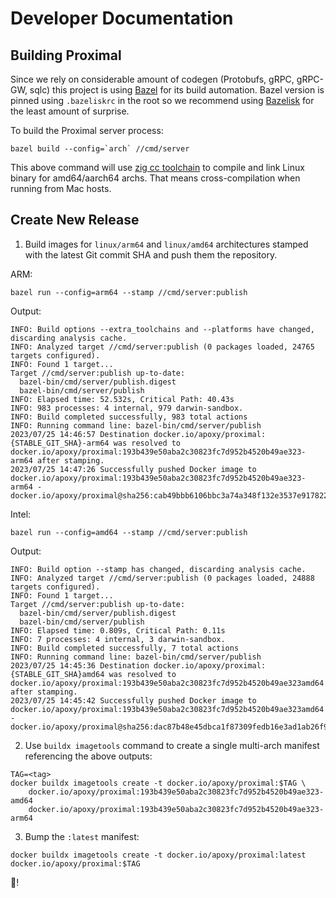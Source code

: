 # Developer Documentation

## Building Proximal

Since we rely on considerable amount of codegen (Protobufs, gRPC, gRPC-GW, sqlc) this project is
using [Bazel](https://bazel.build) for its build automation. Bazel version is pinned using
`.bazeliskrc` in the root so we recommend using [Bazelisk](https://github.com/bazelbuild/bazelisk)
for the least amount of surprise.

To build the Proximal server process:
```shell
bazel build --config=`arch` //cmd/server
```

This above command will use [zig cc toolchain](https://sr.ht/~motiejus/bazel-zig-cc/) to compile and
link Linux binary for amd64/aarch64 archs. That means cross-compilation when running from Mac hosts.

## Create New Release

1. Build images for `linux/arm64` and `linux/amd64` architectures stamped with
   the latest Git commit SHA and push them the repository.

ARM:
```shell
bazel run --config=arm64 --stamp //cmd/server:publish
```
Output:
```shell
INFO: Build options --extra_toolchains and --platforms have changed, discarding analysis cache.
INFO: Analyzed target //cmd/server:publish (0 packages loaded, 24765 targets configured).
INFO: Found 1 target...
Target //cmd/server:publish up-to-date:
  bazel-bin/cmd/server/publish.digest
  bazel-bin/cmd/server/publish
INFO: Elapsed time: 52.532s, Critical Path: 40.43s
INFO: 983 processes: 4 internal, 979 darwin-sandbox.
INFO: Build completed successfully, 983 total actions
INFO: Running command line: bazel-bin/cmd/server/publish
2023/07/25 14:46:57 Destination docker.io/apoxy/proximal:{STABLE_GIT_SHA}-arm64 was resolved to docker.io/apoxy/proximal:193b439e50aba2c30823fc7d952b4520b49ae323-arm64 after stamping.
2023/07/25 14:47:26 Successfully pushed Docker image to docker.io/apoxy/proximal:193b439e50aba2c30823fc7d952b4520b49ae323-arm64 - docker.io/apoxy/proximal@sha256:cab49bbb6106bbc3a74a348f132e3537e9178225c994f11351899c13d2287063
```

Intel:
```shell
bazel run --config=amd64 --stamp //cmd/server:publish
```
Output:
```
INFO: Build option --stamp has changed, discarding analysis cache.
INFO: Analyzed target //cmd/server:publish (0 packages loaded, 24888 targets configured).
INFO: Found 1 target...
Target //cmd/server:publish up-to-date:
  bazel-bin/cmd/server/publish.digest
  bazel-bin/cmd/server/publish
INFO: Elapsed time: 0.809s, Critical Path: 0.11s
INFO: 7 processes: 4 internal, 3 darwin-sandbox.
INFO: Build completed successfully, 7 total actions
INFO: Running command line: bazel-bin/cmd/server/publish
2023/07/25 14:45:36 Destination docker.io/apoxy/proximal:{STABLE_GIT_SHA}amd64 was resolved to docker.io/apoxy/proximal:193b439e50aba2c30823fc7d952b4520b49ae323amd64 after stamping.
2023/07/25 14:45:42 Successfully pushed Docker image to docker.io/apoxy/proximal:193b439e50aba2c30823fc7d952b4520b49ae323amd64 - docker.io/apoxy/proximal@sha256:dac87b48e45dbca1f87309fedb16e3ad1ab26f9977f1204101789c1141404788
```

2. Use `buildx imagetools` command to create a single multi-arch manifest referencing the above outputs:

```shell
TAG=<tag>
docker buildx imagetools create -t docker.io/apoxy/proximal:$TAG \
    docker.io/apoxy/proximal:193b439e50aba2c30823fc7d952b4520b49ae323-amd64
    docker.io/apoxy/proximal:193b439e50aba2c30823fc7d952b4520b49ae323-arm64
```

3. Bump the `:latest` manifest:
```
docker buildx imagetools create -t docker.io/apoxy/proximal:latest docker.io/apoxy/proximal:$TAG
```

:tada:!
